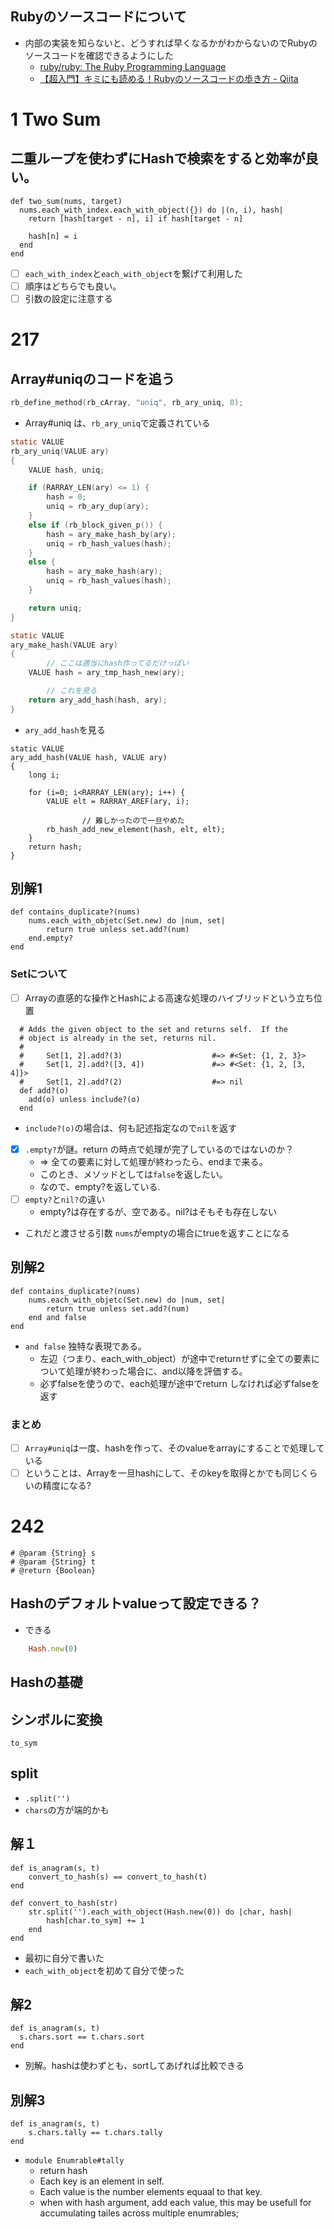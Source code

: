 ## Rubyのソースコードについて
- 内部の実装を知らないと、どうすれば早くなるかがわからないのでRubyのソースコードを確認できるようにした
  - [ruby/ruby: The Ruby Programming Language](https://github.com/ruby/ruby)
  - [【超入門】キミにも読める！Rubyのソースコードの歩き方 - Qiita](https://qiita.com/suketa/items/f66ba5ad536d11ff0639)

# 1 Two Sum
## 二重ループを使わずにHashで検索をすると効率が良い。
```ruby:
def two_sum(nums, target)
  nums.each_with_index.each_with_object({}) do |(n, i), hash|
    return [hash[target - n], i] if hash[target - n]

    hash[n] = i
  end
end
```
- [ ] `each_with_index`と`each_with_object`を繋げて利用した
- [ ] 順序はどちらでも良い。
- [ ] 引数の設定に注意する

# 217
## Array#uniqのコードを追う
```c:array.c
rb_define_method(rb_cArray, "uniq", rb_ary_uniq, 0);
```
- Array#uniq は、`rb_ary_uniq`で定義されている

```c:array.c
static VALUE
rb_ary_uniq(VALUE ary)
{
    VALUE hash, uniq;

    if (RARRAY_LEN(ary) <= 1) {
        hash = 0;
        uniq = rb_ary_dup(ary);
    }
    else if (rb_block_given_p()) {
        hash = ary_make_hash_by(ary);
        uniq = rb_hash_values(hash);
    }
    else {
        hash = ary_make_hash(ary);
        uniq = rb_hash_values(hash);
    }

    return uniq;
}
```

```c:array.c
static VALUE
ary_make_hash(VALUE ary)
{
		// ここは適当にhash作ってるだけっぽい
    VALUE hash = ary_tmp_hash_new(ary);

		// これを見る
    return ary_add_hash(hash, ary);
}
```

- `ary_add_hash`を見る

```c:
static VALUE
ary_add_hash(VALUE hash, VALUE ary)
{
    long i;

    for (i=0; i<RARRAY_LEN(ary); i++) {
        VALUE elt = RARRAY_AREF(ary, i);

				// 難しかったので一旦やめた
        rb_hash_add_new_element(hash, elt, elt);
    }
    return hash;
}
```

## 別解1
```ruby:
def contains_duplicate?(nums)
	nums.each_with_objetc(Set.new) do |num, set|
		return true unless set.add?(num)
	end.empty?
end
```
### Setについて
- [ ] Arrayの直感的な操作とHashによる高速な処理のハイブリッドという立ち位置

```ruby:Set#add?
  # Adds the given object to the set and returns self.  If the
  # object is already in the set, returns nil.
  #
  #     Set[1, 2].add?(3)                    #=> #<Set: {1, 2, 3}>
  #     Set[1, 2].add?([3, 4])               #=> #<Set: {1, 2, [3, 4]}>
  #     Set[1, 2].add?(2)                    #=> nil
  def add?(o)
    add(o) unless include?(o)
  end
```
- `include?(o)`の場合は、何も記述指定なので`nil`を返す
- [x] `.empty?`が謎。return の時点で処理が完了しているのではないのか？
  - => 全ての要素に対して処理が終わったら、endまで来る。
  - このとき、メソッドとしては`false`を返したい。
  - なので、empty?を返している.
- [ ] `empty?`と`nil?`の違い
  - empty?は存在するが、空である。nil?はそもそも存在しない
- これだと渡させる引数 `nums`がemptyの場合にtrueを返すことになる

## 別解2
```ruby:
def contains_duplicate?(nums)
	nums.each_with_objetc(Set.new) do |num, set|
		return true unless set.add?(num)
	end and false
end
```

- `and false` 独特な表現である。
  - 左辺（つまり、each_with_object）が途中でreturnせずに全ての要素について処理が終わった場合に、and以降を評価する。
  - 必ずfalseを使うので、each処理が途中でreturn しなければ必ずfalseを返す

### まとめ
- [ ] `Array#uniq`は一度、hashを作って、そのvalueをarrayにすることで処理している
- [ ] ということは、Arrayを一旦hashにして、そのkeyを取得とかでも同じくらいの精度になる?

# 242
```ruby:
# @param {String} s
# @param {String} t
# @return {Boolean}
```

## Hashのデフォルトvalueって設定できる？
- できる
```ruby
	Hash.new(0)
```

## Hashの基礎
## シンボルに変換
`to_sym`
## split
- `.split('')`
- `chars`の方が端的かも

## 解１
```ruby:
def is_anagram(s, t)
	convert_to_hash(s) == convert_to_hash(t)
end

def convert_to_hash(str)
	str.split('').each_with_object(Hash.new(0)) do |char, hash|
		hash[char.to_sym] += 1
	end
end
```
- 最初に自分で書いた
- `each_with_object`を初めて自分で使った

## 解2
```ruby:
def is_anagram(s, t)
  s.chars.sort == t.chars.sort
end
```
- 別解。hashは使わずとも、sortしてあげれば比較できる

## 別解3
```ruby:
def is_anagram(s, t)
	s.chars.tally == t.chars.tally
end
```

- `module Enumrable#tally`
  - return hash
  - Each key is an element in self.
  - Each value is the number elements equaal to that key.
  - when with hash argument, add each value, this may be usefull for accumulating tailes across multiple enumrables;

